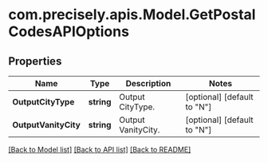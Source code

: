 # com.precisely.apis.Model.GetPostalCodesAPIOptions
## Properties

Name | Type | Description | Notes
------------ | ------------- | ------------- | -------------
**OutputCityType** | **string** | Output CityType. | [optional] [default to "N"]
**OutputVanityCity** | **string** | Output VanityCity. | [optional] [default to "N"]

[[Back to Model list]](../README.md#documentation-for-models) [[Back to API list]](../README.md#documentation-for-api-endpoints) [[Back to README]](../README.md)

